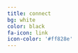 ```yaml
---
title: connect
bg: white
color: black
fa-icon: link
icon-color: '#ff828e'
---
```


<style>
  table {
    width: 100%;
    border-collapse:separate;
    border-spacing: 100px 30px;
  }
</style>

<table>
  <tr>
    <td width="50%">
      <span class="fa-stack subtlecircle" style="font-size:100px; background:rgba(255,166,0,0.1)">
        <i class="fa fa-circle fa-stack-2x text-white"></i>
        <i class="fa far fa-envelope fa-stack-1x fa-dg"></i>
      </span>
    </td>
    <td width="50%">
      <span class="fa-stack subtlecircle" style="font-size:100px; background:rgb(29,161,242,0.1)">
        <i class="fa fa-circle fa-stack-2x text-white"></i>
        <i class="fa fa-twitter fa-stack-1x text-blue"></i>
      </span>
    </td>
  </tr>
</table>

